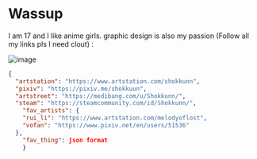# Wassup

I am 17 and I like anime girls. 
graphic design is also my passion (Follow all my links pls I need clout) :

![image](https://i.kym-cdn.com/photos/images/newsfeed/001/018/866/e44.png)
```JSON
{
  "artstation": "https://www.artstation.com/shokkunn",
  "pixiv": "https://pixiv.me/shokkuun",
  "artstreet": "https://medibang.com/u/Shokkunn/",
  "steam": "https://steamcommunity.com/id/Shokkunn/",
    "fav_artists": {
    "rui_li": "https://www.artstation.com/melodyoflost",
    "vofan": "https://www.pixiv.net/en/users/51536"
  },
    "fav_thing": json format
    }
  ```

